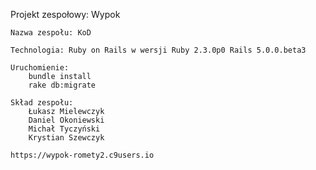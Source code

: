 Projekt zespołowy: Wypok

    Nazwa zespołu: KoD
    
    Technologia: Ruby on Rails w wersji Ruby 2.3.0p0 Rails 5.0.0.beta3
    
    Uruchomienie:
        bundle install
        rake db:migrate
    
    Skład zespołu:
        Łukasz Mielewczyk
        Daniel Okoniewski
        Michał Tyczyński
        Krystian Szewczyk
        
    https://wypok-romety2.c9users.io
